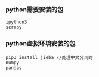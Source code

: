 ### python需要安装的包
```
ipython3
scrapy

```

### python虚拟环境安装的包
```
pip3 install jieba //处理中文分词的
numpy
pandas

```